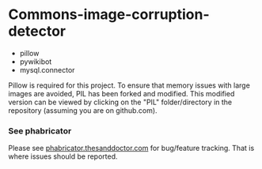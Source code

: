 # Commons-image-corruption-detector
* pillow
* pywikibot
* mysql.connector

Pillow is required for this project. To ensure that memory issues with large images are avoided, PIL has been forked and modified. This modified version can be viewed by clicking on the "PIL" folder/directory in the repository (assuming you are on github.com).

### See phabricator
Please see [phabricator.thesanddoctor.com](https://phabricator.thesanddoctor.com) for bug/feature tracking. That is where issues should be reported.